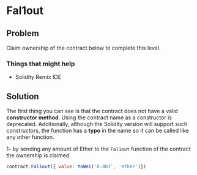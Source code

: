 # Fal1out

## Problem

Claim ownership of the contract below to complete this level.

### Things that might help

- Solidity Remix IDE

## Solution

The first thing you can see is that the contract does not have a valid **constructor method**. Using the contract name as a constructor is deprecated. Additionally, although the Solidity version will support such constructors, the function has a **typo** in the name so it can be called like any other function.

1- by sending any amount of Ether to the `Fal1out` function of the contract the ownership is claimed.

```js
contract.Fal1out({ value: toWei('0.001', 'ether')})
```
